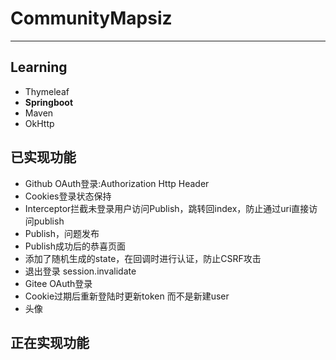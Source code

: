 # CommunityMapsiz
_______________________
## Learning
- Thymeleaf
- **Springboot**
- Maven
- OkHttp
## 已实现功能
- Github OAuth登录:Authorization Http Header
- Cookies登录状态保持
- Interceptor拦截未登录用户访问Publish，跳转回index，防止通过uri直接访问publish
- Publish，问题发布
- Publish成功后的恭喜页面
- 添加了随机生成的state，在回调时进行认证，防止CSRF攻击
- 退出登录 session.invalidate
- Gitee OAuth登录
- Cookie过期后重新登陆时更新token 而不是新建user
- 头像
## 正在实现功能



